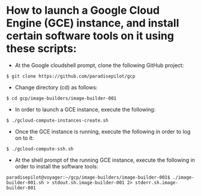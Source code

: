 
How to launch a Google Cloud Engine (GCE) instance, and install certain software tools on it using these scripts:
=================================================================================================================

 *  At the Google cloudshell prompt, clone the following GitHub project:
 ~~~
$ git clone https://github.com/paradisepilot/gcp
 ~~~

 *  Change directory (cd) as follows:
 ~~~
$ cd gcp/image-builders/image-builder-001
 ~~~

 *  In order to launch a GCE instance, execute the following:
~~~
$ ./gcloud-compute-instances-create.sh
~~~

 *  Once the GCE instance is running, execute the following in order to log on to it:
~~~
$ ./gcloud-compute-ssh.sh
~~~

 *  At the shell prompt of the running GCE instance, execute the following in order to install the software tools:
~~~
paradisepilot@voyager:~/gcp/image-builders/image-builder-001$ ./image-builder-001.sh > stdout.sh.image-builder-001 2> stderr.sh.image-builder-001
~~~
